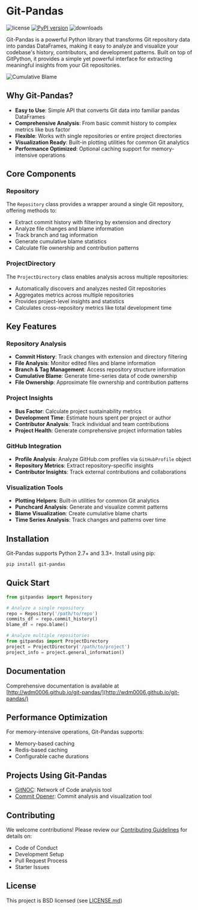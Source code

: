 Git-Pandas
==========

![license](https://img.shields.io/pypi/l/Django.svg) [![PyPI version](https://badge.fury.io/py/git-pandas.svg)](https://badge.fury.io/py/git-pandas) ![downloads](https://img.shields.io/pypi/dm/git-pandas.svg) 

Git-Pandas is a powerful Python library that transforms Git repository data into pandas DataFrames, making it easy to analyze and visualize your codebase's history, contributors, and development patterns. Built on top of GitPython, it provides a simple yet powerful interface for extracting meaningful insights from your Git repositories.

![Cumulative Blame](https://raw.githubusercontent.com/wdm0006/git-pandas/master/examples/img/githubblame.png)

## Why Git-Pandas?

- **Easy to Use**: Simple API that converts Git data into familiar pandas DataFrames
- **Comprehensive Analysis**: From basic commit history to complex metrics like bus factor
- **Flexible**: Works with single repositories or entire project directories
- **Visualization Ready**: Built-in plotting utilities for common Git analytics
- **Performance Optimized**: Optional caching support for memory-intensive operations

## Core Components

### Repository
The `Repository` class provides a wrapper around a single Git repository, offering methods to:
- Extract commit history with filtering by extension and directory
- Analyze file changes and blame information
- Track branch and tag information
- Generate cumulative blame statistics
- Calculate file ownership and contribution patterns

### ProjectDirectory
The `ProjectDirectory` class enables analysis across multiple repositories:
- Automatically discovers and analyzes nested Git repositories
- Aggregates metrics across multiple repositories
- Provides project-level insights and statistics
- Calculates cross-repository metrics like total development time

## Key Features

### Repository Analysis
- **Commit History**: Track changes with extension and directory filtering
- **File Analysis**: Monitor edited files and blame information
- **Branch & Tag Management**: Access repository structure information
- **Cumulative Blame**: Generate time-series data of code ownership
- **File Ownership**: Approximate file ownership and contribution patterns

### Project Insights
- **Bus Factor**: Calculate project sustainability metrics
- **Development Time**: Estimate hours spent per project or author
- **Contributor Analysis**: Track individual and team contributions
- **Project Health**: Generate comprehensive project information tables

### GitHub Integration
- **Profile Analysis**: Analyze GitHub.com profiles via `GitHubProfile` object
- **Repository Metrics**: Extract repository-specific insights
- **Contributor Insights**: Track external contributions and collaborations

### Visualization Tools
- **Plotting Helpers**: Built-in utilities for common Git analytics
- **Punchcard Analysis**: Generate and visualize commit patterns
- **Blame Visualization**: Create cumulative blame charts
- **Time Series Analysis**: Track changes and patterns over time

## Installation

Git-Pandas supports Python 2.7+ and 3.3+. Install using pip:

```bash
pip install git-pandas
```

## Quick Start

```python
from gitpandas import Repository

# Analyze a single repository
repo = Repository('/path/to/repo')
commits_df = repo.commit_history()
blame_df = repo.blame()

# Analyze multiple repositories
from gitpandas import ProjectDirectory
project = ProjectDirectory('/path/to/project')
project_info = project.general_information()
```

## Documentation

Comprehensive documentation is available at [http://wdm0006.github.io/git-pandas/](http://wdm0006.github.io/git-pandas/)

## Performance Optimization

For memory-intensive operations, Git-Pandas supports:
- Memory-based caching
- Redis-based caching
- Configurable cache durations

## Projects Using Git-Pandas

- [GitNOC](https://github.com/wdm0006/gitnoc): Network of Code analysis tool
- [Commit Opener](https://github.com/lbillingham/commit_opener): Commit analysis and visualization tool

## Contributing

We welcome contributions! Please review our [Contributing Guidelines](CONTRIBUTING.md) for details on:
- Code of Conduct
- Development Setup
- Pull Request Process
- Starter Issues

## License

This project is BSD licensed (see [LICENSE.md](LICENSE.md))